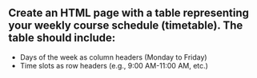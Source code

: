 ## Create an HTML page with a table representing your weekly course schedule (timetable). The table should include:

* Days of the week as column headers (Monday to Friday)
* Time slots as row headers (e.g., 9:00 AM-11:00 AM, etc.)